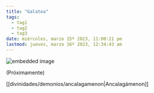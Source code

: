 ```yaml
---
title: "Galatea" 
tags:
  - tag1
  - tag2
  - tag3
date: miércoles, marzo 15º 2023, 11:00:21 pm
lastmod: jueves, marzo 16º 2023, 12:34:43 am
---
```


![embedded image](https://assets.legendkeeper.com/7d73278c-29a1-4810-bbc0-dd084ac15620.jpg "Attachment")

(Próximamente)

[[divinidades/demonios/ancalagamenon|Ancalagámenon]]